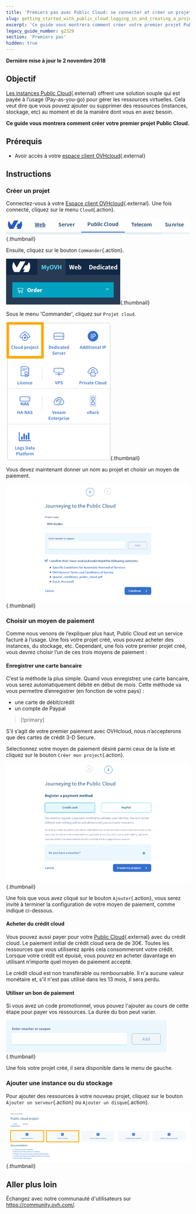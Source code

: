 ```yaml
---
title: 'Premiers pas avec Public Cloud: se connecter et créer un projet'
slug: getting_started_with_public_cloud_logging_in_and_creating_a_project
excerpt: 'Ce guide vous montrera comment créer votre premier projet Public Cloud'
legacy_guide_number: g2329
section: 'Premiers pas'
hidden: true
---
```


**Dernière mise à jour le 2 novembre 2018**

## Objectif

[Les instances Public Cloud](https://www.ovh.com/fr/public-cloud/instances/){.external} offrent une solution souple qui est payée à l’usage (Pay-as-you-go) pour gérer les ressources virtuelles. Cela veut dire que vous pouvez ajouter ou supprimer des ressources (instances, stockage, etc) au moment et de la manière dont vous en avez besoin.

**Ce guide vous montrera comment créer votre premier projet Public Cloud.**

## Prérequis

* Avoir accès à votre [espace client OVHcloud](https://ca.ovh.com/auth/?action=gotomanager){.external}

## Instructions

### Créer un projet

Connectez-vous à votre [Espace client OVHcloud](https://ca.ovh.com/auth/?action=gotomanager){.external}. Une fois connecté, cliquez sur le menu `Cloud`{.action}.

![menu cloud](images/menu.png){.thumbnail}

Ensuite, cliquez sur le bouton `Commander`{.action}.

![bouton commander](images/order-button.png){.thumbnail}

Sous le menu 'Commander', cliquez sur `Projet cloud`.

![commander projet cloud](images/order-cloud-project_2020.png){.thumbnail}

Vous devez maintenant donner un nom au projet et choisir un moyen de paiement.

![détails du projet](images/project-details_2020.png){.thumbnail}

### Choisir un moyen de paiement

Comme nous venons de l’expliquer plus haut, Public Cloud est un service facturé à l’usage. Une fois votre projet créé, vous pouvez acheter des instances, du stockage, etc. Cependant, une fois votre premier projet créé, vous devrez choisir l’un de ces trois moyens de paiement :

#### Enregistrer une carte bancaire

C’est la méthode la plus simple. Quand vous enregistrez une carte bancaire, vous serez automatiquement débité en début de mois. Cette méthode va vous permettre d’enregistrer (en fonction de votre pays) :

* une carte de débit/crédit
* un compte de Paypal


> [!primary]
>
S’il s’agit de votre premier paiement avec OVHcloud, nous n’accepterons que des cartes de crédit 3-D Secure.
>

Sélectionnez votre moyen de paiement désiré parmi ceux de la liste et cliquez sur le bouton `Créer mon project`{.action}.

![Enregistrer une carte bancaire](images/register-bank-card-01_2020.png){.thumbnail}

Une fois que vous avez cliqué sur le bouton `Ajouter`{.action}, vous serez invité à terminer la configuration de votre moyen de paiement, comme indiqué ci-dessous.


#### Acheter du crédit cloud

Vous pouvez aussi payer pour votre [Public Cloud](https://www.ovh.com/ca/fr/public-cloud/instances/){.external} avec du crédit cloud. Le paiement initial de crédit cloud sera de de 30€. Toutes les ressources que vous utiliserez après cela consommeront votre crédit. Lorsque votre crédit est épuisé, vous pouvez en acheter davantage en utilisant n’importe quel moyen de paiement accepté.

Le crédit cloud est non transférable ou remboursable. Il n'a aucune valeur monétaire et, s'il n'est pas utilisé dans les 13 mois, il sera perdu.

#### Utiliser un bon de paiement

Si vous avez un code promotionnel, vous pouvez l'ajouter au cours de cette étape pour payer vos ressources. La durée du bon peut varier.

![bon](images/voucher_2020.png){.thumbnail}
 
Une fois votre projet créé, il sera disponible dans le menu de gauche.

### Ajouter une instance ou du stockage

Pour ajouter des ressources à votre nouveau projet, cliquez sur le bouton `Ajouter un serveur`{.action} ou `Ajouter un disque`{.action}.

![ajouter une ressource](images/add-a-resource-01_2020.png){.thumbnail}


## Aller plus loin

Échangez avec notre communauté d'utilisateurs sur <https://community.ovh.com/>.
